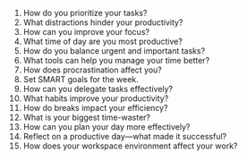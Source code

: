 1. How do you prioritize your tasks?
2. What distractions hinder your productivity?
3. How can you improve your focus?
4. What time of day are you most productive?
5. How do you balance urgent and important tasks?
6. What tools can help you manage your time better?
7. How does procrastination affect you?
8. Set SMART goals for the week.
9. How can you delegate tasks effectively?
10. What habits improve your productivity?
11. How do breaks impact your efficiency?
12. What is your biggest time-waster?
13. How can you plan your day more effectively?
14. Reflect on a productive day—what made it successful?
15. How does your workspace environment affect your work?